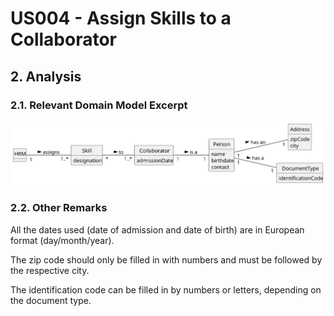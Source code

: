 # US004 - Assign Skills to a Collaborator

## 2. Analysis

### 2.1. Relevant Domain Model Excerpt 

![Domain Model](svg/us004-domain-model.svg)

### 2.2. Other Remarks

All the dates used (date of admission and date of birth) are in European format (day/month/year).

The zip code should only be filled in with numbers and must be followed by the respective city.

The identification code can be filled in by numbers or letters, depending on the document type.